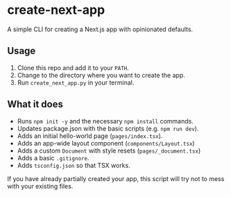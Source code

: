 # create-next-app

A simple CLI for creating a Next.js app with opinionated defaults.

## Usage

1. Clone this repo and add it to your `PATH`.
2. Change to the directory where you want to create the app.
3. Run `create_next_app.py` in your terminal.

## What it does

* Runs `npm init -y` and the necessary `npm install` commands.
* Updates package.json with the basic scripts (e.g. `npm run dev`).
* Adds an initial hello-world page (`pages/index.tsx`).
* Adds an app-wide layout component (`components/Layout.tsx`)
* Adds a custom `Document` with style resets (`pages/_document.tsx`)
* Adds a basic `.gitignore`.
* Adds `tsconfig.json` so that TSX works.

If you have already partially created your app, this script will try not to
mess with your existing files.

